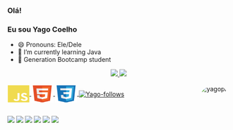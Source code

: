 ### Olá! 
### Eu sou Yago Coelho


- 😄 Pronouns: Ele/Dele 
- 🌱 I’m currently learning Java
- 🔭 Generation Bootcamp student 

<div align="center">
  <a href="https://github.com/Yagocoelho">
  <img height="150em" src="https://github-readme-stats.vercel.app/api?username=Yagocoelho&show_icons=true&theme=chartreuse-dark&include_all_commits=true&count_private=true"/>
  <img height="150em" src="https://github-readme-stats.vercel.app/api/top-langs/?username=Yagocoelho&layout=compact&langs_count=7&theme=chartreuse-dark"/>
</div>


  
  
<div style="display: inline_block"><br>
  <img align="center" alt="Yago-Js" height="40" width="50" src="https://raw.githubusercontent.com/devicons/devicon/master/icons/javascript/javascript-plain.svg">
  <img align="center" alt="Yago-HTML" height="40" width="50" src="https://raw.githubusercontent.com/devicons/devicon/master/icons/html5/html5-original.svg">
  <img align="center" alt="Yago-CSS" height="40" width="50" src="https://raw.githubusercontent.com/devicons/devicon/master/icons/css3/css3-original.svg">
 
<img align="center" alt="Yago-follows" height="40" width="130" src="https://img.shields.io/github/followers/Yagocoelho.svg?style=social&label=Follow&maxAge=2592000">
  <img align="right" alt="yagopic" height="180" style="border-radius:50px;" src="https://im2.ezgif.com/tmp/ezgif-2-37725a887e81.gif">
</div>
  
  ##
<div> 
  <a href="https://github.com/Yagocoelho" target="_blank"><img src="https://img.shields.io/badge/GitHub-100000?style=for-the-badge&logo=github&logoColor=white" target="_blank"></a>
  <a href="https://instagram.com/yagoarts" target="_blank"><img src="https://img.shields.io/badge/-Instagram-%23E4405F?style=for-the-badge&logo=instagram&logoColor=white" target="_blank"></a>
 	<a href="https://www.twitch.tv/yagocoelhs" target="_blank"><img src="https://img.shields.io/badge/Twitch-9146FF?style=for-the-badge&logo=twitch&logoColor=white" target="_blank"></a>
 <a href="https://discord.gg/GAV3zBhZsr" target="_blank"><img src="https://img.shields.io/badge/Discord-7289DA?style=for-the-badge&logo=discord&logoColor=white" target="_blank"></a> 
  <a href = "mailto:coelhaoyagoo@gmail.com"><img src="https://img.shields.io/badge/-Gmail-%23333?style=for-the-badge&logo=gmail&logoColor=white" target="_blank"></a>
  <a href="https://www.linkedin.com/in/yagoscoelho" target="_blank"><img src="https://img.shields.io/badge/-LinkedIn-%230077B5?style=for-the-badge&logo=linkedin&logoColor=white" target="_blank"></a> 
 
  
</div>
